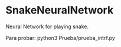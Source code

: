 # SnakeNeuralNetwork
Neural Network for playing snake.


Para probar:
python3 Prueba/prueba_intrf.py